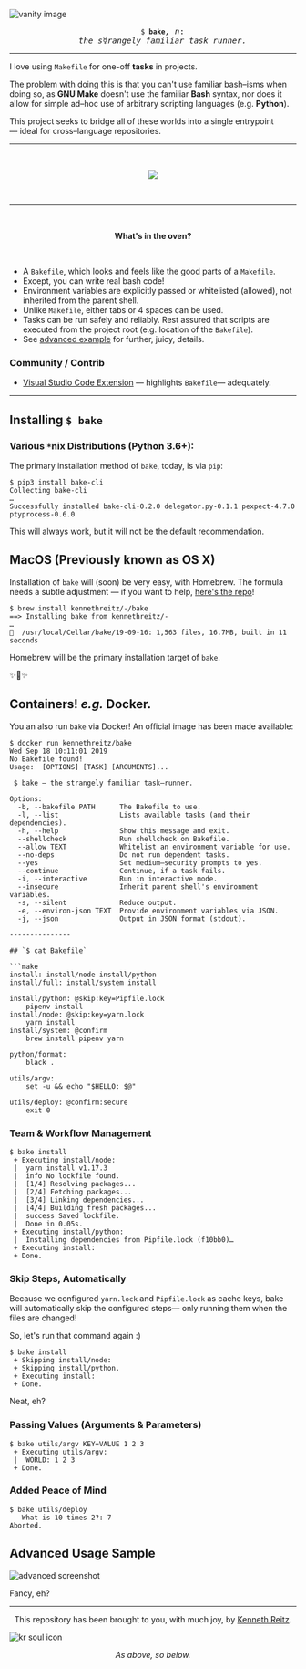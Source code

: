![vanity image](https://github.com/kennethreitz/bake/blob/master/ext/img.jpg?raw=true)


<span align="center">
<pre>
    <code>$ <strong>bake</strong></code><em>, n</em>:
    <em>the s☿rangely familiar task runner.</em>
</pre>
</span>

--------------------

I love using `Makefile` for one-off **tasks** in projects.

The problem with doing this is that you can't use familiar bash–isms when doing so, as **GNU Make** doesn't use the familiar **Bash** syntax, nor does it allow for simple ad–hoc use of arbitrary scripting languages (e.g. **Python**).

This project seeks to bridge all of these worlds into a single entrypoint — ideal for cross–language repositories.

-----------------

<p>&nbsp;</p>
<p align="center">
<img src="https://github.com/kennethreitz/bake/blob/master/ext/screencast.gif?raw=true" />
</p>
<p>&nbsp;</p>

----------------

<p>&nbsp;</p>
<p align="center"><strong>What's in the oven?</strong></p>
<p>&nbsp;</p>

- A `Bakefile`, which looks and feels like the good parts of a `Makefile`.
- Except, you can write real bash code!
- Environment variables are explicitly passed or whitelisted (allowed), not inherited from the parent shell.
- Unlike `Makefile`, either tabs or 4 spaces can be used.
- Tasks can be run safely and reliably. Rest assured that scripts are executed from the project root (e.g. location of the `Bakefile`).
- See [advanced example](https://github.com/kennethreitz/bake#advanced-usage-sample) for further, juicy, details.


### Community / Contrib

- [Visual Studio Code Extension](https://marketplace.visualstudio.com/items?itemName=kennethreitz.bake) — highlights `Bakefile`— adequately.

------------------

## Installing `$ bake`


### **Various `*`nix Distributions** (Python 3.6+):

The primary installation method of `bake`, today, is via `pip`:

```console
$ pip3 install bake-cli
Collecting bake-cli
…
Successfully installed bake-cli-0.2.0 delegator.py-0.1.1 pexpect-4.7.0 ptyprocess-0.6.0
```

This will always work, but it will not be the default recommendation.

## MacOS (Previously known as OS X)

Installation of `bake` will (soon) be very easy, with Homebrew. The formula needs a subtle adjustment — if you want to help, [here's the repo](http://github.com/kennethreitz/homebrew--)!

```console
$ brew install kennethreitz/-/bake
==> Installing bake from kennethreitz/-
…
🍺  /usr/local/Cellar/bake/19-09-16: 1,563 files, 16.7MB, built in 11 seconds
```

Homebrew will be the primary installation target of `bake`.

✨🍰✨

## Containers! *e.g.* Docker.

You an also run `bake` via Docker! An official image has been made available:

```console
$ docker run kennethreitz/bake                                                                                                                                                                       Wed Sep 18 10:11:01 2019
No Bakefile found!
Usage:  [OPTIONS] [TASK] [ARGUMENTS]...

 $ bake — the strangely familiar task–runner.

Options:
  -b, --bakefile PATH      The Bakefile to use.
  -l, --list               Lists available tasks (and their dependencies).
  -h, --help               Show this message and exit.
  --shellcheck             Run shellcheck on Bakefile.
  --allow TEXT             Whitelist an environment variable for use.
  --no-deps                Do not run dependent tasks.
  --yes                    Set medium–security prompts to yes.
  --continue               Continue, if a task fails.
  -i, --interactive        Run in interactive mode.
  --insecure               Inherit parent shell's environment variables.
  -s, --silent             Reduce output.
  -e, --environ-json TEXT  Provide environment variables via JSON.
  -j, --json               Output in JSON format (stdout).

---------------

## `$ cat Bakefile`

```make
install: install/node install/python
install/full: install/system install

install/python: @skip:key=Pipfile.lock
    pipenv install
install/node: @skip:key=yarn.lock
    yarn install
install/system: @confirm
    brew install pipenv yarn

python/format:
    black .

utils/argv:
    set -u && echo "$HELLO: $@"

utils/deploy: @confirm:secure
    exit 0
```


### Team & Workflow Management

```console
$ bake install
 + Executing install/node:
 |  yarn install v1.17.3
 |  info No lockfile found.
 |  [1/4] Resolving packages...
 |  [2/4] Fetching packages...
 |  [3/4] Linking dependencies...
 |  [4/4] Building fresh packages...
 |  success Saved lockfile.
 |  Done in 0.05s.
 + Executing install/python:
 |  Installing dependencies from Pipfile.lock (f10bb0)…
 + Executing install:
 + Done.
```

### Skip Steps, Automatically

Because we configured `yarn.lock` and `Pipfile.lock` as cache keys,
bake will automatically skip the configured steps— only running them
when the files are changed!

So, let's run that command again :)

```console
$ bake install
 + Skipping install/node:
 + Skipping install/python.
 + Executing install:
 + Done.
```

Neat, eh?

### Passing Values (Arguments & Parameters)

```console
$ bake utils/argv KEY=VALUE 1 2 3
 + Executing utils/argv:
 |  WORLD: 1 2 3
 + Done.
 ```

### Added Peace of Mind

```console
$ bake utils/deploy
   What is 10 times 2?: 7
Aborted.
```

## Advanced Usage Sample

![advanced screenshot](https://github.com/kennethreitz/bake/blob/master/ext/screenshot.png?raw=true)

Fancy, eh?

<!-- ![bake icon](https://github.com/kennethreitz/bake/blob/master/ext/bake.png?raw=true) -->

---------------------

<p align="center">
This repository has been brought to you, with much joy, by <a href="https://kennethreitz.org/">Kenneth Reitz</a>.
</p>

![kr soul icon](https://github.com/kennethreitz/bake/blob/master/ext/tattoo-design.jpg?raw=true)

<p align="center">
    <em>As above, so below.</em>
</p>

